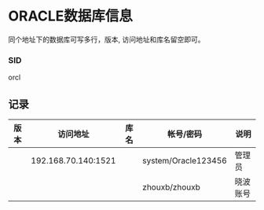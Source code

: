 # ORACLE数据库信息

同个地址下的数据库可写多行，版本, 访问地址和库名留空即可。

### SID
orcl

## 记录
| 版本  | 访问地址                | 库名   | 帐号/密码             | 说明       |
| --   | --                     | --     | --                   | --        |
|      | 192.168.70.140:1521    |        | system/Oracle123456  | 管理员     |
|      |                        |        | zhouxb/zhouxb        | 晓波账号   |


 